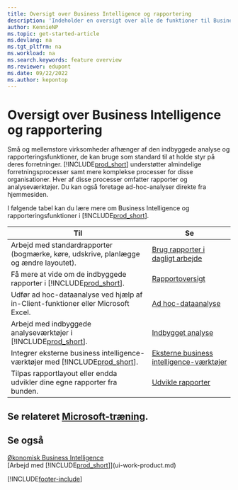 ```yaml
---
title: Oversigt over Business Intelligence og rapportering
description: 'Indeholder en oversigt over alle de funktioner til Business Intelligence og rapportering, som understøttes i Business Central.'
author: KennieNP
ms.topic: get-started-article
ms.devlang: na
ms.tgt_pltfrm: na
ms.workload: na
ms.search.keywords: feature overview
ms.reviewer: edupont
ms.date: 09/22/2022
ms.author: kepontop
---
```

# <a name="business-intelligence-and-reporting-overview"></a>Oversigt over Business Intelligence og rapportering

Små og mellemstore virksomheder afhænger af den indbyggede analyse og rapporteringsfunktioner, de kan bruge som standard til at holde styr på deres forretninger. [!INCLUDE[prod_short](includes/prod_short.md)] understøtter almindelige forretningsprocesser samt mere komplekse processer for disse organisationer. Hver af disse processer omfatter rapporter og analyseværktøjer. Du kan også foretage ad-hoc-analyser direkte fra hjemmesiden.  

I følgende tabel kan du lære mere om Business Intelligence og rapporteringsfunktioner i [!INCLUDE[prod_short](includes/prod_short.md)].

| Til | Se |
| --- | --- |
| Arbejd med standardrapporter (bogmærke, køre, udskrive, planlægge og ændre layoutet). | [Brug rapporter i dagligt arbejde](reports-use-reports.md) |
| Få mere at vide om de indbyggede rapporter i [!INCLUDE[prod_short](includes/prod_short.md)]. |[Rapportoversigt](reports-available-reports.md)|
| Udfør ad hoc-dataanalyse ved hjælp af in-Client-funktioner eller Microsoft Excel. | [Ad hoc-dataanalyse](reports-adhoc-analysis.md) |
| Arbejd med indbyggede analyseværktøjer i [!INCLUDE[prod_short](includes/prod_short.md)].| [Indbygget analyse](reports-built-in-analytics.md) |
| Integrer eksterne business intelligence-værktøjer med [!INCLUDE[prod_short](includes/prod_short.md)].| [Eksterne business intelligence-værktøjer](reports-external-analysis.md) |
|Tilpas rapportlayout eller endda udvikler dine egne rapporter fra bunden. |[Udvikle rapporter](reports-develop-reports.md)|

## <a name="see-related-microsoft-training"></a>Se relateret [Microsoft-træning](/training/paths/setup-reporting-dynamics-365-business-central/).

## <a name="see-also"></a>Se også

[Økonomisk Business Intelligence](bi.md)  
[Arbejd med [!INCLUDE[prod_short](includes/prod_short.md)]](ui-work-product.md)  

[!INCLUDE[footer-include](includes/footer-banner.md)]
